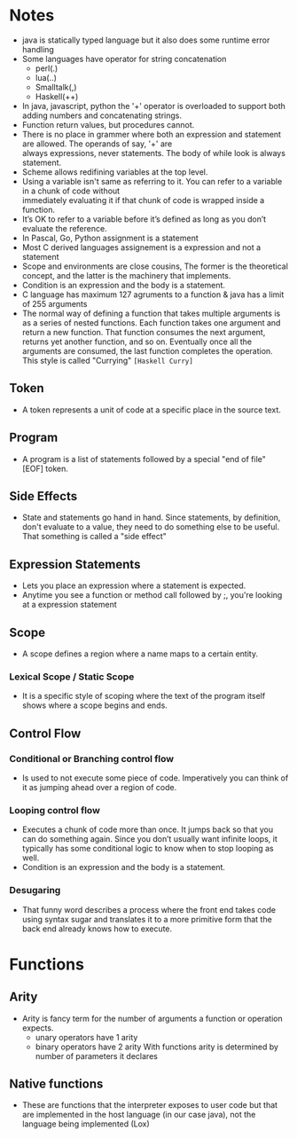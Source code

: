 # Notes
- java is statically typed language but it also does some runtime error handling
- Some languages have operator for string concatenation
  - perl(.)
  - lua(..)
  - Smalltalk(,)
  - Haskell(++)
- In java, javascript, python the '+' operator is overloaded to support both adding numbers and concatenating strings.
- Function return values, but procedures cannot.
- There is no place in grammer where both an expression and statement are allowed. The operands of say, '+' are  
  always expressions, never statements. The body of while look is always statement.
- Scheme allows redifining variables at the top level. 
- Using a variable isn't same as referring to it. You can refer to a variable in a chunk of code without         
  immediately evaluating it if that chunk of code is wrapped inside a function.
- It’s OK to refer to a variable before it’s defined as long as you don’t evaluate the reference.
- In Pascal, Go, Python assignment is a statement
- Most C derived languages assignement is a expression and not a statement
- Scope and environments are close cousins, The former is the theoretical concept, and the latter is the machinery 
  that implements.
- Condition is an expression and the body is a statement.
- C language has maximum 127 agruments to a function & java has a limit of 255 arguments
- The normal way of defining a function that takes multiple arguments is as a series of nested functions. Each function takes 
  one argument and return a new function. That function consumes the next argument, returns yet another function, and so on. Eventually
  once all the arguments are consumed, the last function completes the operation. This style is called "Currying" ```[Haskell Curry]```

## Token 
- A token represents a unit of code at a specific place in the source text.

## Program
- A program is a list of statements followed by a special "end of file" [EOF] token.

## Side Effects
- State and statements go hand in hand. Since statements, by definition, don't evaluate to a value, they need to do something else to be useful. That something is called a "side effect"

## Expression Statements
- Lets you place an expression where a statement is expected.
- Anytime you see a function or method call followed by ;, you're looking at a expression statement

## Scope
- A scope defines a region where a name maps to a certain entity.
### Lexical Scope / Static Scope
- It is a specific style of scoping where the text of the program itself shows where a scope begins and ends.

## Control Flow

### Conditional or Branching control flow
- Is used to not execute some piece of code. Imperatively you can think of it as jumping ahead over a region of code.

### Looping control flow
- Executes a chunk of code more than once. It jumps back so that you can do something again. Since you don’t usually want infinite loops, it typically has some conditional logic to know when to stop looping as well.
- Condition is an expression and the body is a statement.

### Desugaring
- That funny word describes a process where the front end takes code using syntax sugar and translates it to a more primitive form that the back end already knows how to execute.

# Functions

## Arity
- Arity is fancy term for the number of arguments a function or operation expects.
   - unary operators have 1 arity
   - binary operators have 2 arity
  With functions arity is determined by number of parameters it declares

## Native functions
- These are functions that the interpreter exposes to user code but that are implemented in the host language (in our case java), not the 
  language being implemented (Lox)